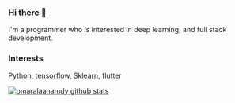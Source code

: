 ### Hi there 👋
I'm a programmer who is interested in deep learning, and full stack development.

<!--![visitors](https://visitor-badge.glitch.me/badge?page_id=omaralaa.omaralaa)-->


### Interests
Python, tensorflow, Sklearn, flutter

  
[![omaralaahamdy github stats](https://github-readme-stats.vercel.app/api?username=omaralaahamdy)](https://github.com/omaralaahamdy/github-readme-stats)
<!--
**omaralaahamdy/omaralaahamdy** is a ✨ _special_ ✨ repository because its `README.md` (this file) appears on your GitHub profile.

Here are some ideas to get you started:

- 🔭 I’m currently working on ...
- 🌱 I’m currently learning ...
- 👯 I’m looking to collaborate on ...
- 🤔 I’m looking for help with ...
- 💬 Ask me about ...
- 📫 How to reach me: ...
- 😄 Pronouns: ...
- ⚡ Fun fact: ...
-->
